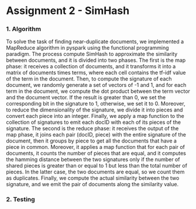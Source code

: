 # Assignment 2 - SimHash

### 1. Algorithm

To solve the task of finding near-duplicate documents, we implemented a MapReduce algorithm in pyspark using the
functional programming paradigm. The process compute SimHash to approximate the similarity between documents, and it is
divided into two phases.
The first is the map phase: it receives a collection of documents, and it transforms it into a matrix of documents times
terms, where each cell contains the tf-idf value of the term in the document. Then, to compute the signature of each 
document, we randomly generate a set of vectors of -1 and 1, and for each term in the document, we compute the dot 
product between the term vector and the document vector. If the result is greater than 0, we set the corresponding bit 
in the signature to 1, otherwise, we set it to 0. Moreover, to reduce the dimensionality of the signature, we divide it 
into pieces and convert each piece into an integer. Finally, we apply a map function to the collection of signatures to
emit each docID with each of its pieces of the signature.
The second is the reduce phase: it receives the output of the map phase, it joins each pair  (docID, piece) with the
entire signature of the document, then it groups by piece to get all the documents that have a piece in common. Moreover,
it applies a map function that for each pair of documents, it counts the number of pieces that are equal, and it computes 
the hamming distance between the two signatures only if the number of shared pieces is greater than or equal to 1 but 
less than the total number of pieces. In the latter case, the two documents are equal, so we count them as duplicates. 
Finally, we compute the actual similarity between the two signature, and we emit the pair of documents along the 
similarity value.

### 2. Testing


